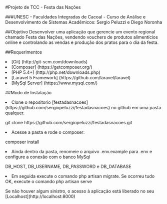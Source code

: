 #Projeto de TCC - Festa das Nações

###UNESC - Faculdades Integradas de Cacoal - Curso de Análise e Desenvolvimento de Sistemas
Acadêmicos: Sergio Peluzzi e Diego Noronha

##Objetivo
Desenvolver uma aplicação que gerencie um evento regional chamado Festa das Nações, vendendo vouchers de produtos alimentícios online e controlando as vendas e produção dos pratos para o dia da festa.

##Requerimentos
<li> [Git] (http://git-scm.com/downloads) 
<li> [Composer] (https://getcomposer.org/)
<li> [PHP 5.4+] (http://php.net/downloads.php)
<li> [Laravel 5 Framework] (https://github.com/laravel/laravel)
<li> [MySql Server] (https://www.mysql.com/)

##Modo de Instalação
<p><li>Clone o repositorio [festadasnacoes] (https://github.com/sergiopeluzzi/festadasnacoes) no github em uma pasta qualquer.
<p>git clone https://github.com/sergiopeluzzi/festadasnacoes.git
<p>
<p><li>Acesse a pasta e rode o composer:
<p>composer install
<p>
<p><li>Ainda dentro da pasta, renomeie o arquivo .env.example para .env e configure a conexão com o banco MySql
<p>DB_HOST, DB_USERNAME, DB_PASSWORD e DB_DATABASE
<p>
<p><li>Em seguida execute o comando php artisan migrate. Se ocorreu tudo OK, execute o comando php artisan serve
<p>Se não houver algum sinistro, o acesso à aplicação está liberado no seu [Localhost](http://localhost:8000)




